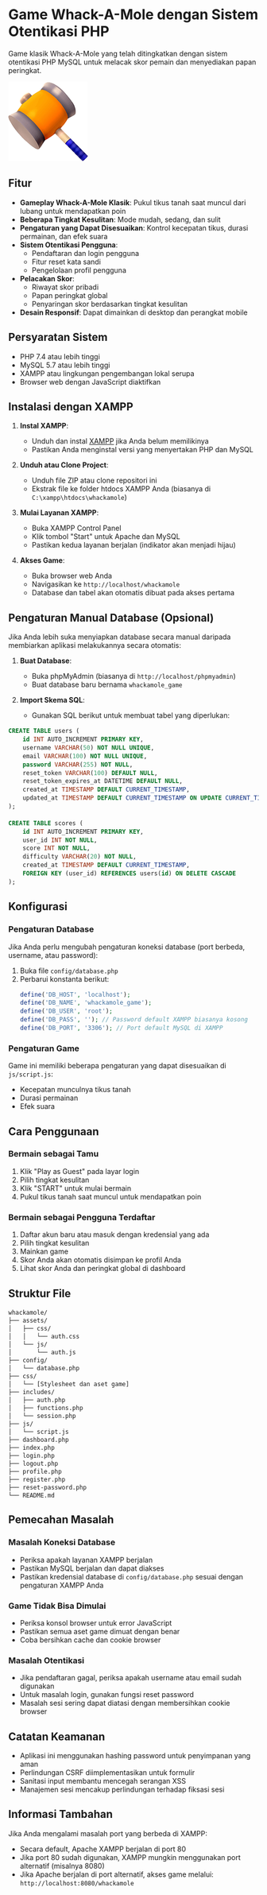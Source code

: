 # Game Whack-A-Mole dengan Sistem Otentikasi PHP

Game klasik Whack-A-Mole yang telah ditingkatkan dengan sistem otentikasi PHP MySQL untuk melacak skor pemain dan menyediakan papan peringkat.

![Whack-A-Mole Game](css/hammer.png)

## Fitur

- **Gameplay Whack-A-Mole Klasik**: Pukul tikus tanah saat muncul dari lubang untuk mendapatkan poin
- **Beberapa Tingkat Kesulitan**: Mode mudah, sedang, dan sulit
- **Pengaturan yang Dapat Disesuaikan**: Kontrol kecepatan tikus, durasi permainan, dan efek suara
- **Sistem Otentikasi Pengguna**:
  - Pendaftaran dan login pengguna
  - Fitur reset kata sandi
  - Pengelolaan profil pengguna
- **Pelacakan Skor**:
  - Riwayat skor pribadi
  - Papan peringkat global
  - Penyaringan skor berdasarkan tingkat kesulitan
- **Desain Responsif**: Dapat dimainkan di desktop dan perangkat mobile

## Persyaratan Sistem

- PHP 7.4 atau lebih tinggi
- MySQL 5.7 atau lebih tinggi
- XAMPP atau lingkungan pengembangan lokal serupa
- Browser web dengan JavaScript diaktifkan

## Instalasi dengan XAMPP

1. **Instal XAMPP**:
   - Unduh dan instal [XAMPP](https://www.apachefriends.org/download.html) jika Anda belum memilikinya
   - Pastikan Anda menginstal versi yang menyertakan PHP dan MySQL

2. **Unduh atau Clone Project**:
   - Unduh file ZIP atau clone repositori ini
   - Ekstrak file ke folder htdocs XAMPP Anda (biasanya di `C:\xampp\htdocs\whackamole`)

3. **Mulai Layanan XAMPP**:
   - Buka XAMPP Control Panel
   - Klik tombol "Start" untuk Apache dan MySQL
   - Pastikan kedua layanan berjalan (indikator akan menjadi hijau)

4. **Akses Game**:
   - Buka browser web Anda
   - Navigasikan ke `http://localhost/whackamole`
   - Database dan tabel akan otomatis dibuat pada akses pertama

## Pengaturan Manual Database (Opsional)

Jika Anda lebih suka menyiapkan database secara manual daripada membiarkan aplikasi melakukannya secara otomatis:

1. **Buat Database**:
   - Buka phpMyAdmin (biasanya di `http://localhost/phpmyadmin`)
   - Buat database baru bernama `whackamole_game`

2. **Import Skema SQL**:
   - Gunakan SQL berikut untuk membuat tabel yang diperlukan:

```sql
CREATE TABLE users (
    id INT AUTO_INCREMENT PRIMARY KEY,
    username VARCHAR(50) NOT NULL UNIQUE,
    email VARCHAR(100) NOT NULL UNIQUE,
    password VARCHAR(255) NOT NULL,
    reset_token VARCHAR(100) DEFAULT NULL,
    reset_token_expires_at DATETIME DEFAULT NULL,
    created_at TIMESTAMP DEFAULT CURRENT_TIMESTAMP,
    updated_at TIMESTAMP DEFAULT CURRENT_TIMESTAMP ON UPDATE CURRENT_TIMESTAMP
);

CREATE TABLE scores (
    id INT AUTO_INCREMENT PRIMARY KEY,
    user_id INT NOT NULL,
    score INT NOT NULL,
    difficulty VARCHAR(20) NOT NULL,
    created_at TIMESTAMP DEFAULT CURRENT_TIMESTAMP,
    FOREIGN KEY (user_id) REFERENCES users(id) ON DELETE CASCADE
);
```

## Konfigurasi

### Pengaturan Database

Jika Anda perlu mengubah pengaturan koneksi database (port berbeda, username, atau password):

1. Buka file `config/database.php`
2. Perbarui konstanta berikut:
   ```php
   define('DB_HOST', 'localhost');
   define('DB_NAME', 'whackamole_game');
   define('DB_USER', 'root');
   define('DB_PASS', ''); // Password default XAMPP biasanya kosong
   define('DB_PORT', '3306'); // Port default MySQL di XAMPP
   ```

### Pengaturan Game

Game ini memiliki beberapa pengaturan yang dapat disesuaikan di `js/script.js`:

- Kecepatan munculnya tikus tanah
- Durasi permainan
- Efek suara

## Cara Penggunaan

### Bermain sebagai Tamu

1. Klik "Play as Guest" pada layar login
2. Pilih tingkat kesulitan
3. Klik "START" untuk mulai bermain
4. Pukul tikus tanah saat muncul untuk mendapatkan poin

### Bermain sebagai Pengguna Terdaftar

1. Daftar akun baru atau masuk dengan kredensial yang ada
2. Pilih tingkat kesulitan
3. Mainkan game
4. Skor Anda akan otomatis disimpan ke profil Anda
5. Lihat skor Anda dan peringkat global di dashboard

## Struktur File

```
whackamole/
├── assets/
│   ├── css/
│   │   └── auth.css
│   └── js/
│       └── auth.js
├── config/
│   └── database.php
├── css/
│   └── [Stylesheet dan aset game]
├── includes/
│   ├── auth.php
│   ├── functions.php
│   └── session.php
├── js/
│   └── script.js
├── dashboard.php
├── index.php
├── login.php
├── logout.php
├── profile.php
├── register.php
├── reset-password.php
└── README.md
```

## Pemecahan Masalah

### Masalah Koneksi Database

- Periksa apakah layanan XAMPP berjalan
- Pastikan MySQL berjalan dan dapat diakses
- Pastikan kredensial database di `config/database.php` sesuai dengan pengaturan XAMPP Anda

### Game Tidak Bisa Dimulai

- Periksa konsol browser untuk error JavaScript
- Pastikan semua aset game dimuat dengan benar
- Coba bersihkan cache dan cookie browser

### Masalah Otentikasi

- Jika pendaftaran gagal, periksa apakah username atau email sudah digunakan
- Untuk masalah login, gunakan fungsi reset password
- Masalah sesi sering dapat diatasi dengan membersihkan cookie browser

## Catatan Keamanan

- Aplikasi ini menggunakan hashing password untuk penyimpanan yang aman
- Perlindungan CSRF diimplementasikan untuk formulir
- Sanitasi input membantu mencegah serangan XSS
- Manajemen sesi mencakup perlindungan terhadap fiksasi sesi

## Informasi Tambahan

Jika Anda mengalami masalah port yang berbeda di XAMPP:
- Secara default, Apache XAMPP berjalan di port 80
- Jika port 80 sudah digunakan, XAMPP mungkin menggunakan port alternatif (misalnya 8080)
- Jika Apache berjalan di port alternatif, akses game melalui: `http://localhost:8080/whackamole`